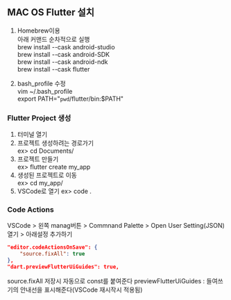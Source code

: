 ## MAC OS Flutter 설치
1. Homebrew이용  
    아래 커맨드 순차적으로 실행  
    brew install --cask android-studio  
    brew install --cask android-SDK  
    brew install --cask android-ndk  
    brew install --cask flutter  
    
2. bash_profile 수정  
    vim ~/.bash_profile  
    export PATH="`pwd`/flutter/bin:$PATH"  

### Flutter Project 생성
1. 터미널 열기
2. 프로젝트 생성하려는 경로가기  
    ex> cd Documents/  
3. 프로젝트 만들기  
    ex> flutter create my_app
4. 생성된 프로젝트로 이동  
    ex> cd my_app/  
5. VSCode로 열기
    ex> code .

### Code Actions
VSCode > 왼쪽 manag버튼 > Commnand Palette > Open User Setting(JSON) 열기 > 아래설정 추가하기
~~~ json
"editor.codeActionsOnSave": {
    "source.fixAll": true
},
"dart.previewFlutterUiGuides": true,
~~~
source.fixAll 저장시 자동으로 const를 붙여준다
previewFlutterUiGuides : 들여쓰기의 안내선을 표시해준다(VSCode 재시작시 적용됨)
